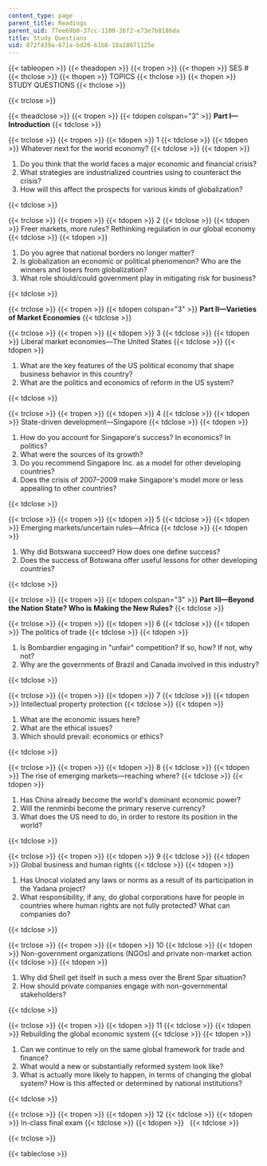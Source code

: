 ```yaml
---
content_type: page
parent_title: Readings
parent_uid: 77ee69b0-37cc-1100-26f2-e73e7b8186da
title: Study Questions
uid: 072f439a-671a-bd20-61b8-18a28671125e
---
```


{{< tableopen >}}
{{< theadopen >}}
{{< tropen >}}
{{< thopen >}}
SES #
{{< thclose >}}
{{< thopen >}}
TOPICS
{{< thclose >}}
{{< thopen >}}
STUDY QUESTIONS
{{< thclose >}}

{{< trclose >}}

{{< theadclose >}}
{{< tropen >}}
{{< tdopen colspan="3" >}}
**Part I—Introduction**
{{< tdclose >}}

{{< trclose >}}
{{< tropen >}}
{{< tdopen >}}
1
{{< tdclose >}}
{{< tdopen >}}
Whatever next for the world economy?
{{< tdclose >}}
{{< tdopen >}}


1.  Do you think that the world faces a major economic and financial crisis?
2.  What strategies are industrialized countries using to counteract the crisis?
3.  How will this affect the prospects for various kinds of globalization?


{{< tdclose >}}

{{< trclose >}}
{{< tropen >}}
{{< tdopen >}}
2
{{< tdclose >}}
{{< tdopen >}}
Freer markets, more rules? Rethinking regulation in our global economy
{{< tdclose >}}
{{< tdopen >}}


1.  Do you agree that national borders no longer matter?
2.  Is globalization an economic or political phenomenon? Who are the winners and losers from globalization?
3.  What role should/could government play in mitigating risk for business?


{{< tdclose >}}

{{< trclose >}}
{{< tropen >}}
{{< tdopen colspan="3" >}}
**Part II—Varieties of Market Economies**
{{< tdclose >}}

{{< trclose >}}
{{< tropen >}}
{{< tdopen >}}
3
{{< tdclose >}}
{{< tdopen >}}
Liberal market economies—The United States
{{< tdclose >}}
{{< tdopen >}}


1.  What are the key features of the US political economy that shape business behavior in this country?
2.  What are the politics and economics of reform in the US system?


{{< tdclose >}}

{{< trclose >}}
{{< tropen >}}
{{< tdopen >}}
4
{{< tdclose >}}
{{< tdopen >}}
State-driven development—Singapore
{{< tdclose >}}
{{< tdopen >}}


1.  How do you account for Singapore's success? In economics? In politics?
2.  What were the sources of its growth?
3.  Do you recommend Singapore Inc. as a model for other developing countries?
4.  Does the crisis of 2007–2009 make Singapore's model more or less appealing to other countries?


{{< tdclose >}}

{{< trclose >}}
{{< tropen >}}
{{< tdopen >}}
5
{{< tdclose >}}
{{< tdopen >}}
Emerging markets/uncertain rules—Africa
{{< tdclose >}}
{{< tdopen >}}


1.  Why did Botswana succeed? How does one define success?
2.  Does the success of Botswana offer useful lessons for other developing countries?


{{< tdclose >}}

{{< trclose >}}
{{< tropen >}}
{{< tdopen colspan="3" >}}
**Part III—Beyond the Nation State? Who is Making the New Rules?**
{{< tdclose >}}

{{< trclose >}}
{{< tropen >}}
{{< tdopen >}}
6
{{< tdclose >}}
{{< tdopen >}}
The politics of trade
{{< tdclose >}}
{{< tdopen >}}


1.  Is Bombardier engaging in "unfair" competition? If so, how? If not, why not?
2.  Why are the governments of Brazil and Canada involved in this industry?


{{< tdclose >}}

{{< trclose >}}
{{< tropen >}}
{{< tdopen >}}
7
{{< tdclose >}}
{{< tdopen >}}
Intellectual property protection
{{< tdclose >}}
{{< tdopen >}}


1.  What are the economic issues here?
2.  What are the ethical issues?
3.  Which should prevail: economics or ethics?


{{< tdclose >}}

{{< trclose >}}
{{< tropen >}}
{{< tdopen >}}
8
{{< tdclose >}}
{{< tdopen >}}
The rise of emerging markets—reaching where?
{{< tdclose >}}
{{< tdopen >}}


1.  Has China already become the world's dominant economic power?
2.  Will the renminbi become the primary reserve currency?
3.  What does the US need to do, in order to restore its position in the world?


{{< tdclose >}}

{{< trclose >}}
{{< tropen >}}
{{< tdopen >}}
9
{{< tdclose >}}
{{< tdopen >}}
Global business and human rights
{{< tdclose >}}
{{< tdopen >}}


1.  Has Unocal violated any laws or norms as a result of its participation in the Yadana project?
2.  What responsibility, if any, do global corporations have for people in countries where human rights are not fully protected? What can companies do?


{{< tdclose >}}

{{< trclose >}}
{{< tropen >}}
{{< tdopen >}}
10
{{< tdclose >}}
{{< tdopen >}}
Non-government organizations (NGOs) and private non-market action
{{< tdclose >}}
{{< tdopen >}}


1.  Why did Shell get itself in such a mess over the Brent Spar situation?
2.  How should private companies engage with non-governmental stakeholders?


{{< tdclose >}}

{{< trclose >}}
{{< tropen >}}
{{< tdopen >}}
11
{{< tdclose >}}
{{< tdopen >}}
Rebuilding the global economic system
{{< tdclose >}}
{{< tdopen >}}


1.  Can we continue to rely on the same global framework for trade and finance?
2.  What would a new or substantially reformed system look like?
3.  What is actually more likely to happen, in terms of changing the global system? How is this affected or determined by national institutions?


{{< tdclose >}}

{{< trclose >}}
{{< tropen >}}
{{< tdopen >}}
12
{{< tdclose >}}
{{< tdopen >}}
In-class final exam
{{< tdclose >}}
{{< tdopen >}}
 
{{< tdclose >}}

{{< trclose >}}

{{< tableclose >}}